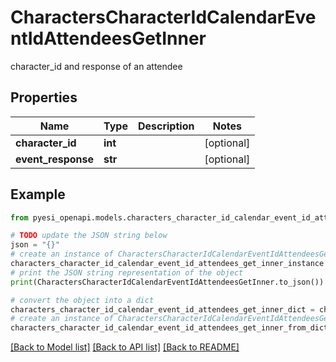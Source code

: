 # CharactersCharacterIdCalendarEventIdAttendeesGetInner

character_id and response of an attendee

## Properties

Name | Type | Description | Notes
------------ | ------------- | ------------- | -------------
**character_id** | **int** |  | [optional] 
**event_response** | **str** |  | [optional] 

## Example

```python
from pyesi_openapi.models.characters_character_id_calendar_event_id_attendees_get_inner import CharactersCharacterIdCalendarEventIdAttendeesGetInner

# TODO update the JSON string below
json = "{}"
# create an instance of CharactersCharacterIdCalendarEventIdAttendeesGetInner from a JSON string
characters_character_id_calendar_event_id_attendees_get_inner_instance = CharactersCharacterIdCalendarEventIdAttendeesGetInner.from_json(json)
# print the JSON string representation of the object
print(CharactersCharacterIdCalendarEventIdAttendeesGetInner.to_json())

# convert the object into a dict
characters_character_id_calendar_event_id_attendees_get_inner_dict = characters_character_id_calendar_event_id_attendees_get_inner_instance.to_dict()
# create an instance of CharactersCharacterIdCalendarEventIdAttendeesGetInner from a dict
characters_character_id_calendar_event_id_attendees_get_inner_from_dict = CharactersCharacterIdCalendarEventIdAttendeesGetInner.from_dict(characters_character_id_calendar_event_id_attendees_get_inner_dict)
```
[[Back to Model list]](../README.md#documentation-for-models) [[Back to API list]](../README.md#documentation-for-api-endpoints) [[Back to README]](../README.md)


